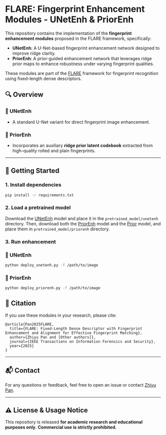 # FLARE: Fingerprint Enhancement Modules - UNetEnh & PriorEnh

This repository contains the implementation of the **fingerprint enhancement modules** proposed in the FLARE framework, specifically:

- **UNetEnh**: A U-Net-based fingerprint enhancement network designed to improve ridge clarity.
- **PriorEnh**: A prior-guided enhancement network that leverages ridge prior maps to enhance robustness under varying fingerprint qualities.

These modules are part of the [FLARE](https://github.com/Yu-Yy/FLARE) framework for fingerprint recognition using fixed-length dense descriptors.


## 🔍 Overview

### 🔹 UNetEnh

- A standard U-Net variant for direct fingerprint image enhancement.

### 🔹 PriorEnh
- Incorporates an auxiliary **ridge prior latent codebook** extracted from high-quality rolled and plain fingerprints.
---

## 🚀 Getting Started

### 1. Install dependencies

```bash
pip install -r requirements.txt
````

### 2. Load a pretrained model

Download the [UNetEnh](https://cloud.tsinghua.edu.cn/f/2abf5af2c0064c24a262/?dl=1) model and place it in the `pretrained_model/unetenh` directory. Then, download both the [PriorEnh](https://cloud.tsinghua.edu.cn/f/968696b8cf8a4a9da82c/?dl=1) model and the [Prior](https://cloud.tsinghua.edu.cn/f/772b10a628ef4505a8a2/?dl=1) model, and place them in `pretrained_model/priorenh` directory.

### 3. Run enhancement

### 🔹 UNetEnh
```bash
python deploy_unetenh.py -f /path/to/image
```

### 🔹 PriorEnh
```bash
python deploy_priorenh.py -f /path/to/image
```


## 📄 Citation

If you use these modules in your research, please cite:

```
@article{Pan2025FLARE,
  title={FLARE: Fixed-Length Dense Descriptor with Fingerprint Enhancement and Alignment for Effective Fingerprint Matching},
  author={Zhiyu Pan and [Other authors]},
  journal={IEEE Transactions on Information Forensics and Security},
  year={2025}
}
```

---

## 📬 Contact
For any questions or feedback, feel free to open an issue or contact [Zhiyu Pan](pzy20@mails.tsinghua.edu.cn).


---

## ⚠️ License & Usage Notice

This repository is released **for academic research and educational purposes only**.
**Commercial use is strictly prohibited.**

